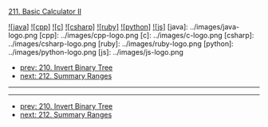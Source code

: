 [211. Basic Calculator II](https://leetcode.com/problems/basic-calculator-ii/)

[![java]](../java/211-basic-calculator-ii.md)
[![cpp]](../cpp/211-basic-calculator-ii.md)
[![c]](../c/211-basic-calculator-ii.md)
[![csharp]](../csharp/211-basic-calculator-ii.md)
[![ruby]](../ruby/211-basic-calculator-ii.md)
[![python]](../python/211-basic-calculator-ii.md)
[![js]](../js/211-basic-calculator-ii.md)
[java]: ../images/java-logo.png
[cpp]: ../images/cpp-logo.png
[c]: ../images/c-logo.png
[csharp]: ../images/csharp-logo.png
[ruby]: ../images/ruby-logo.png
[python]: ../images/python-logo.png
[js]: ../images/js-logo.png

- [prev: 210. Invert Binary Tree](210-invert-binary-tree.md)
- [next: 212. Summary Ranges](212-summary-ranges.md)

---


---

- [prev: 210. Invert Binary Tree](210-invert-binary-tree.md)
- [next: 212. Summary Ranges](212-summary-ranges.md)
